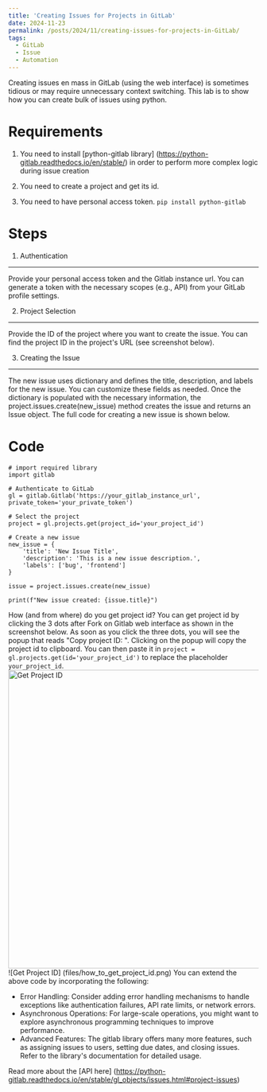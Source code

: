 ```yaml
---
title: 'Creating Issues for Projects in GitLab'
date: 2024-11-23
permalink: /posts/2024/11/creating-issues-for-projects-in-GitLab/
tags:
  - GitLab
  - Issue
  - Automation
---
```


Creating issues  en mass in GitLab (using the web interface) is sometimes tidious or may require unnecessary context switching. This lab is to show how you can create bulk of issues using python.

Requirements
======

1) You need to install [python-gitlab library] (https://python-gitlab.readthedocs.io/en/stable/) in order to perform more complex logic during issue creation

2) You need to create a project and get its id. 

3) You need to have personal access token.
```pip install python-gitlab```

Steps
======

1) Authentication
------
Provide your personal access token and the Gitlab instance url. You can generate a token with the necessary scopes (e.g., API) from your GitLab profile settings.

2) Project Selection
------
Provide the ID of the project where you want to create the issue. You can find the project ID in the project's URL (see screenshot below).

3) Creating the Issue
------
The new issue uses dictionary and defines the title, description, and labels for the new issue. You can customize these fields as needed. Once the dictionary is populated with the necessary information, the project.issues.create(new_issue) method creates the issue and returns an Issue object. The full code for creating a new issue is shown below.

Code
======
```
# import required library
import gitlab

# Authenticate to GitLab
gl = gitlab.Gitlab('https://your_gitlab_instance_url', private_token='your_private_token')

# Select the project
project = gl.projects.get(project_id='your_project_id')

# Create a new issue
new_issue = {
    'title': 'New Issue Title',
    'description': 'This is a new issue description.',
    'labels': ['bug', 'frontend']
}

issue = project.issues.create(new_issue)

print(f"New issue created: {issue.title}")
```

How (and from where) do you get project id? You can get project id by clicking the 3 dots after Fork on Gitlab web interface as shown in the screenshot below. As soon as you click the three dots, you will see the popup that reads "Copy project ID: <id>". Clicking on the popup will copy the project id to clipboard. You can then paste it in ```project = gl.projects.get(id='your_project_id')``` to replace the placeholder ```your_project_id```.
<img src="https://sisayie.github.io/files/how_to_get_project_id.png" alt="Get Project ID" width="600"/>
![Get Project ID] (files/how_to_get_project_id.png)
You can extend the above code by incorporating the following: 
- Error Handling: Consider adding error handling mechanisms to handle exceptions like authentication failures, API rate limits, or network errors.
- Asynchronous Operations: For large-scale operations, you might want to explore asynchronous programming techniques to improve performance.
- Advanced Features: The gitlab library offers many more features, such as assigning issues to users, setting due dates, and closing issues. Refer to the library's documentation for detailed usage.

Read more about the [API here] (https://python-gitlab.readthedocs.io/en/stable/gl_objects/issues.html#project-issues)